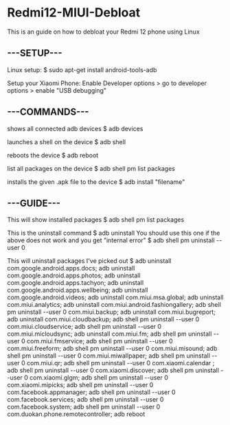 # Redmi12-MIUI-Debloat

This is an guide on how to debloat your Redmi 12 phone using Linux

<h2>---SETUP---</h2>

Linux setup:
$ sudo apt-get install android-tools-adb

Setup your Xiaomi Phone:
Enable Developer options > go to developer options > enable "USB debugging"

<h2>---COMMANDS---</h2>

shows all connected adb devices
$ adb devices

launches a shell on the device
$ adb shell

reboots the device
$ adb reboot

list all packages on the device
$ adb shell pm list packages

installs the given .apk file to the device
$ adb install "filename"

<h2>---GUIDE---</h2>

This will show installed packages
$ adb shell pm list packages

This is the uninstall command
$ adb uninstall <package name>
You should use this one if the above does not work and you get "internal error"
$ adb shell pm uninstall --user 0

This will uninstall packages I've picked out
$ adb uninstall com.google.android.apps.docs; adb uninstall com.google.android.apps.photos; adb uninstall com.google.android.apps.tachyon; adb uninstall com.google.android.apps.wellbeing; adb uninstall com.google.android.videos; adb uninstall com.miui.msa.global; adb uninstall com.miui.analytics; adb uninstall com.miui.android.fashiongallery; adb shell pm uninstall --user 0 com.miui.backup; adb uninstall com.miui.bugreport; adb uninstall com.miui.cloudbackup; adb shell pm uninstall --user 0 com.miui.cloudservice; adb shell pm uninstall --user 0 com.miui.micloudsync; adb uninstall com.miui.fm; adb shell pm uninstall --user 0 com.miui.fmservice; adb shell pm uninstall --user 0 com.miui.freeform; adb shell pm uninstall --user 0 com.miui.misound; adb shell pm uninstall --user 0 com.miui.miwallpaper; adb shell pm uninstall --user 0 com.miui.qr; adb shell pm uninstall --user 0 com.xiaomi.calendar ; adb shell pm uninstall --user 0 com.xiaomi.discover; adb shell pm uninstall --user 0 com.xiaomi.glgm; adb shell pm uninstall --user 0 com.xiaomi.mipicks; adb shell pm uninstall --user 0 com.facebook.appmanager; adb shell pm uninstall --user 0 com.facebook.services; adb shell pm uninstall --user 0 com.facebook.system; adb shell pm uninstall --user 0 com.duokan.phone.remotecontroller; adb reboot
